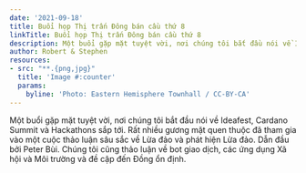 ```yaml
---
date: '2021-09-18'
title: Buổi họp Thị trấn Đông bán cầu thứ 8
linkTitle: Buổi họp Thị trấn Đông bán cầu thứ 8
description: Một buổi gặp mặt tuyệt vời, nơi chúng tôi bắt đầu nói về Ideafest, Cardano Summit và Hackathons sắp tới.
author: Robert & Stephen
resources:
- src: "**.{png,jpg}"
  title: 'Image #:counter'
  params:
    byline: 'Photo: Eastern Hemisphere Townhall / CC-BY-CA'
---
```


Một buổi gặp mặt tuyệt vời, nơi chúng tôi bắt đầu nói về Ideafest, Cardano Summit và Hackathons sắp tới. Rất nhiều gương mặt quen thuộc đã tham gia vào một cuộc thảo luận sâu sắc về Lừa đảo và phát hiện Lừa đảo. Dẫn đầu bởi Peter Bùi. Chúng tôi cũng thảo luận về bot giao dịch, các ứng dụng Xã hội và Môi trường và đề cập đến Đồng ổn định.

